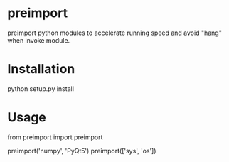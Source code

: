 # preimport
preimport python modules to accelerate running speed and avoid "hang" when invoke module.

# Installation

python setup.py install

# Usage

from preimport import preimport

preimport('numpy', 'PyQt5')
preimport(['sys', 'os'])